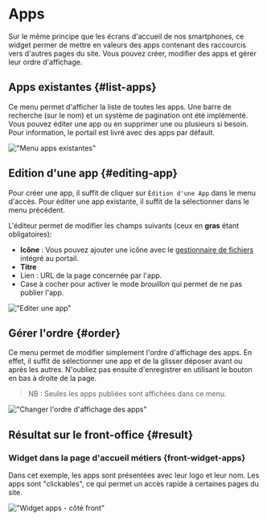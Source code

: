 # Apps

Sur le même principe que les écrans d'accueil de nos smartphones, ce widget permer de mettre en valeurs des apps contenant des raccourcis vers d'autres pages du site. 
Vous pouvez créer, modifier des apps et gérer leur ordre d'affichage.

## Apps existantes {#list-apps}

Ce menu permet d'afficher la liste de toutes les apps. Une barre de recherche (sur le nom) et un système de pagination ont été implémenté. Vous pouvez éditer une app ou en supprimer une ou plusieurs si besoin. Pour information, le portail est livré avec des apps par défault.

!["Menu apps existantes"](/assets/back_list_app.png)

## Edition d'une app {#editing-app}

Pour créer une app, il suffit de cliquer sur `Édition d'une App` dans le menu d'accès. Pour éditer une app existante, il suffit de la sélectionner dans le menu précédent.

L'éditeur permet de modifier les champs suivants (ceux en **gras** étant obligatoires):

* **Icône** : Vous pouvez ajouter une icône avec le [gestionnaire de fichiers](/medias/filesmanager.md) intégré au portail.
* **Titre**
* Lien : URL de la page concernée par l'app.
* Case à cocher pour activer le mode *brouillon* qui permet de ne pas publier l'app.

!["Editer une app"](/assets/back_edit_app.png)

## Gérer l'ordre {#order}

Ce menu permet de modifier simplement l'ordre d'affichage des apps. 
En effet, il suffit de sélectionner une app et de la glisser déposer avant ou après les autres.
N'oubliez pas ensuite d'enregistrer en utilisant le bouton <i class="ti-save"></i> en bas à droite de la page.

> NB : Seules les apps publiées sont affichées dans ce menu.

!["Changer l'ordre d'affichage des apps"](/assets/back_order_app.png)

## Résultat sur le front-office {#result}

### Widget dans la page d'accueil métiers {front-widget-apps}

Dans cet exemple, les apps sont présentées avec leur logo et leur nom. Les apps sont "clickables", ce qui permet un accès rapide à certaines pages du site.

!["Widget apps - côté front"](/assets/front_widget_app.png)